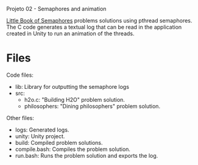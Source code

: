Projeto 02 - Semaphores and animation

[Little Book of Semaphores](https://greenteapress.com/semaphores/LittleBookOfSemaphores.pdf) problems solutions using pthread semaphores. The C code generates a textual log that can be read in the application created in Unity to run an animation of the threads.

# Files

Code files:
- lib: Library for outputting the semaphore logs
- src:
    - h2o.c: "Building H2O" problem solution.
    - philosophers: "Dining philosophers" problem solution.

Other files:
- logs: Generated logs.
- unity: Unity project.
- build: Compiled problem solutions.
- compile.bash: Compiles the problem solution.
- run.bash: Runs the problem solution and exports the log.